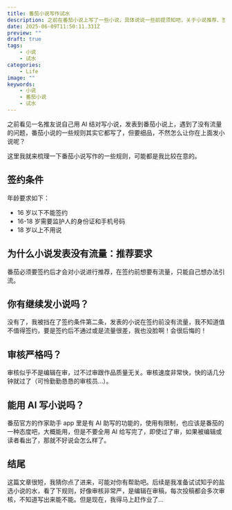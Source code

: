 ```yaml
---
title: 番茄小说写作试水
description: 之前在番茄小说上写了一些小说，具体说说一些前提须知吧，关于小说推荐、签约等
date: 2025-06-09T11:50:11.331Z
preview: ""
draft: true
tags:
    - 小说
    - 试水
categories:
    - Life
image: ""
keywords:
    - 小说
    - 番茄小说
    - 试水
---
```


之前看见一名推友说自己用 AI 结对写小说，发表到番茄小说上，遇到了没有流量的问题，番茄小说的一些规则其实它都写了，但要细品，不然怎么让你在上面发小说呢？

这里我就来梳理一下番茄小说写作的一些规则，可能都是我比较在意的。

## 签约条件

年龄要求如下：

* 16 岁以下不能签约
* 16-18 岁需要监护人的身份证和手机号码
* 18 岁以上不用说

## 为什么小说发表没有流量：推荐要求

番茄必须要签约后才会对小说进行推荐，在签约前想要有流量，只能自己想办法引流。

## 你有继续发小说吗？

没有了，我被挡在了签约条件第二条，发表的小说在签约前没有流量，我不知道值不值得签约，要是签约后不通过或是流量很差，我也没脸啊！会很后悔的！

## 审核严格吗？

审核似乎不是编辑在审，过不过审跟作品质量无关。审核速度非常快，快的话几分钟就过了（可怜勤勤恳恳的审核员...）。

## 能用 AI 写小说吗？

番茄官方的作家助手 app 里是有 AI 助写的功能的，使用有限制，也应该是番茄的一种态度吧，大概能用，但是不要全用 AI 给写完了，即使过了审，如果被编辑或读者看出了，那就不好说会怎么样了。

## 结尾

这篇文章很短，我猜你点了进来，可能对你有帮助吧。后续是我准备试试知乎的盐选小说的水，看了下规则，好像审核非常严，是编辑在审稿，每次投稿都会多次审核，不知道写出来能不能。但是现在，我得马上赶作业了...